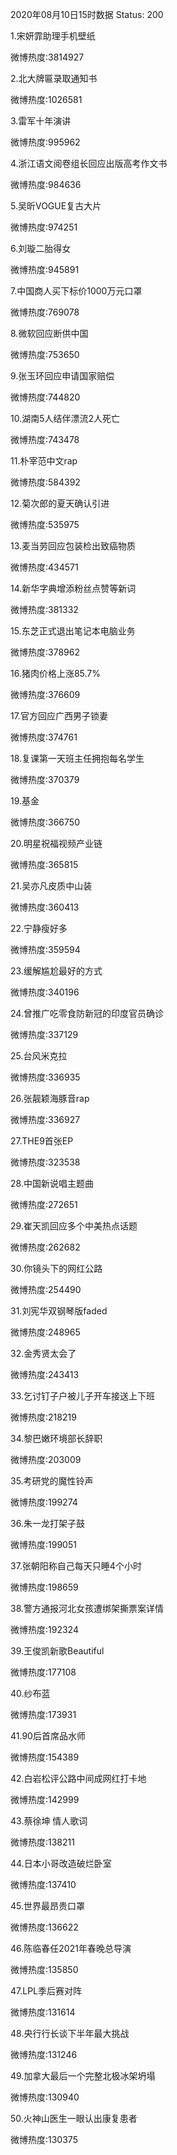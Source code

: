 2020年08月10日15时数据
Status: 200

1.宋妍霏助理手机壁纸

微博热度:3814927

2.北大牌匾录取通知书

微博热度:1026581

3.雷军十年演讲

微博热度:995962

4.浙江语文阅卷组长回应出版高考作文书

微博热度:984636

5.吴昕VOGUE复古大片

微博热度:974251

6.刘璇二胎得女

微博热度:945891

7.中国商人买下标价1000万元口罩

微博热度:769078

8.微软回应断供中国

微博热度:753650

9.张玉环回应申请国家赔偿

微博热度:744820

10.湖南5人结伴漂流2人死亡

微博热度:743478

11.朴宰范中文rap

微博热度:584392

12.菊次郎的夏天确认引进

微博热度:535975

13.麦当劳回应包装检出致癌物质

微博热度:434571

14.新华字典增添粉丝点赞等新词

微博热度:381332

15.东芝正式退出笔记本电脑业务

微博热度:378962

16.猪肉价格上涨85.7%

微博热度:376609

17.官方回应广西男子锁妻

微博热度:374761

18.复课第一天班主任拥抱每名学生

微博热度:370379

19.基金

微博热度:366750

20.明星祝福视频产业链

微博热度:365815

21.吴亦凡皮质中山装

微博热度:360413

22.宁静瘦好多

微博热度:359594

23.缓解尴尬最好的方式

微博热度:340196

24.曾推广吃零食防新冠的印度官员确诊

微博热度:337129

25.台风米克拉

微博热度:336935

26.张靓颖海豚音rap

微博热度:336927

27.THE9首张EP

微博热度:323538

28.中国新说唱主题曲

微博热度:272651

29.崔天凯回应多个中美热点话题

微博热度:262682

30.你镜头下的网红公路

微博热度:254490

31.刘宪华双钢琴版faded

微博热度:248965

32.金秀贤太会了

微博热度:243413

33.乞讨钉子户被儿子开车接送上下班

微博热度:218219

34.黎巴嫩环境部长辞职

微博热度:203009

35.考研党的魔性铃声

微博热度:199274

36.朱一龙打架子鼓

微博热度:199051

37.张朝阳称自己每天只睡4个小时

微博热度:198659

38.警方通报河北女孩遭绑架撕票案详情

微博热度:192324

39.王俊凯新歌Beautiful

微博热度:177108

40.纱布蓝

微博热度:173931

41.90后首席品水师

微博热度:154389

42.白岩松评公路中间成网红打卡地

微博热度:142999

43.蔡徐坤 情人歌词

微博热度:138211

44.日本小哥改造破烂卧室

微博热度:137410

45.世界最昂贵口罩

微博热度:136622

46.陈临春任2021年春晚总导演

微博热度:135850

47.LPL季后赛对阵

微博热度:131614

48.央行行长谈下半年最大挑战

微博热度:131246

49.加拿大最后一个完整北极冰架坍塌

微博热度:130940

50.火神山医生一眼认出康复患者

微博热度:130375

